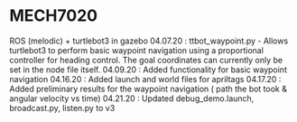 # MECH7020
ROS (melodic) + turtlebot3 in gazebo 
04.07.20 : ttbot_waypoint.py - Allows turtlebot3 to perform basic waypoint navigation using a proportional controller for heading control. The goal coordinates can currently only be set in the node file itself.
04.09.20 : Added functionality for basic waypoint navigation
04.16.20 : Added launch and world files for apriltags
04.17.20 : Added preliminary results for the waypoint navigation ( path the bot took & angular velocity vs time)
04.21.20 : Updated debug_demo.launch, broadcast.py, listen.py to v3
